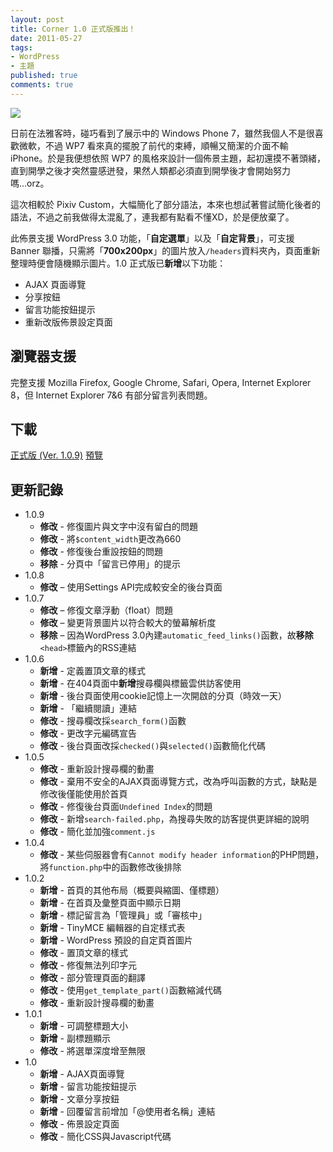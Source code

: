 ```yaml
---
layout: post
title: Corner 1.0 正式版推出！
date: 2011-05-27
tags:
- WordPress
- 主題
published: true
comments: true
---
```

![](http://i.minus.com/igeV3vBq0HbXR.jpg)

日前在法雅客時，碰巧看到了展示中的 Windows Phone 7，雖然我個人不是很喜歡微軟，不過 WP7 看來真的擺脫了前代的束縛，順暢又簡潔的介面不輸 iPhone。於是我便想依照 WP7 的風格來設計一個佈景主題，起初還摸不著頭緒，直到開學之後才突然靈感迸發，果然人類都必須直到開學後才會開始努力嗎...orz。

這次相較於 Pixiv Custom，大幅簡化了部分語法，本來也想試著嘗試簡化後者的語法，不過之前我做得太混亂了，連我都有點看不懂XD，於是便放棄了。

此佈景支援 WordPress 3.0 功能，「**自定選單**」以及「**自定背景**」，可支援 Banner 聯播，只需將「**700x200px**」的圖片放入`/headers`資料夾內，頁面重新整理時便會隨機顯示圖片。1.0 正式版已**新增**以下功能：

- AJAX 頁面導覽
- 分享按鈕
- 留言功能按鈕提示
- 重新改版佈景設定頁面

<!-- more -->

## 瀏覽器支援

完整支援 Mozilla Firefox,  Google Chrome, Safari, Opera, Internet Explorer 8，但 Internet Explorer 7&amp;6 有部分留言列表問題。

## 下載

[正式版 (Ver. 1.0.9)](http://wordpress.org/extend/themes/download/corner.1.0.9.zip)
[預覽](http://wp-themes.com/corner)

## 更新記錄

- 1.0.9
	- **修改** - 修復圖片與文字中沒有留白的問題
	- **修改** - 將`$content_width`更改為660
	- **修改** - 修復後台重設按鈕的問題
	- **移除** - 分頁中「留言已停用」的提示
- 1.0.8
	- **修改** – 使用Settings API完成較安全的後台頁面
- 1.0.7
	- **修改** – 修復文章浮動（float）問題
	- **修改** – 變更背景圖片以符合較大的螢幕解析度
	- **移除** – 因為WordPress 3.0內建`automatic_feed_links()`函數，故**移除**`<head>`標籤內的RSS連結</head>
- 1.0.6
	- **新增** - 定義置頂文章的樣式
	- **新增** - 在404頁面中**新增**搜尋欄與標籤雲供訪客使用
	- **新增** - 後台頁面使用cookie記憶上一次開啟的分頁（時效一天）
	- **新增** - 「繼續閱讀」連結
	- **修改** - 搜尋欄改採`search_form()`函數
	- **修改** - 更改字元編碼宣告
	- **修改** - 後台頁面改採`checked()`與`selected()`函數簡化代碼
- 1.0.5
	- **修改** - 重新設計搜尋欄的動畫
	- **修改** - 棄用不安全的AJAX頁面導覽方式，改為呼叫函數的方式，缺點是修改後僅能使用於首頁
	- **修改** - 修復後台頁面`Undefined Index`的問題
	- **修改** - 新增`search-failed.php`，為搜尋失敗的訪客提供更詳細的說明
	- **修改** - 簡化並加強`comment.js`
- 1.0.4
	- **修改** - 某些伺服器會有`Cannot modify header information`的PHP問題，將`function.php`中的函數修改後排除
- 1.0.2
	- **新增** - 首頁的其他布局（概要與縮圖、僅標題）
	- **新增** - 在首頁及彙整頁面中顯示日期
	- **新增** - 標記留言為「管理員」或「審核中」
	- **新增** - TinyMCE 編輯器的自定樣式表
	- **新增** - WordPress 預設的自定頁首圖片
	- **修改** - 置頂文章的樣式
	- **修改** - 修復無法列印字元
	- **修改** - 部分管理頁面的翻譯
	- **修改** - 使用`get_template_part()`函數縮減代碼
	- **修改** - 重新設計搜尋欄的動畫
- 1.0.1
	- **新增** - 可調整標題大小
	- **新增** - 副標題顯示
	- **修改** - 將選單深度增至無限
- 1.0
	- **新增** - AJAX頁面導覽
	- **新增** - 留言功能按鈕提示
	- **新增** - 文章分享按鈕
	- **新增** - 回覆留言前增加「@使用者名稱」連結
	- **修改** - 佈景設定頁面
	- **修改** - 簡化CSS與Javascript代碼
